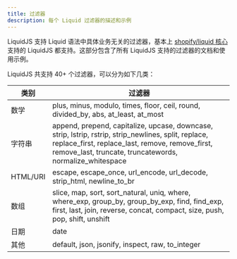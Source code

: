 ```yaml
---
title: 过滤器
description: 每个 Liquid 过滤器的描述和示例
---
```


LiquidJS 支持 Liquid 语法中具体业务无关的过滤器，基本上 [shopify/liquid 核心][shopify/liquid] 支持的 LiquidJS 都支持。这部分包含了所有 LiquidJS 支持的过滤器的文档和使用示例。

LiquidJS 共支持 40+ 个过滤器，可以分为如下几类：

类别 | 过滤器
--- | ---
数学 | plus, minus, modulo, times, floor, ceil, round, divided_by, abs, at_least, at_most
字符串 | append, prepend, capitalize, upcase, downcase, strip, lstrip, rstrip, strip_newlines, split, replace, replace_first, replace_last, remove, remove_first, remove_last, truncate, truncatewords, normalize_whitespace
HTML/URI | escape, escape_once, url_encode, url_decode, strip_html, newline_to_br
数组 | slice, map, sort, sort_natural, uniq, where, where_exp, group_by, group_by_exp, find, find_exp, first, last, join, reverse, concat, compact, size, push, pop, shift, unshift
日期 | date
其他 | default, json, jsonify, inspect, raw, to_integer

[shopify/liquid]: https://github.com/Shopify/liquid

